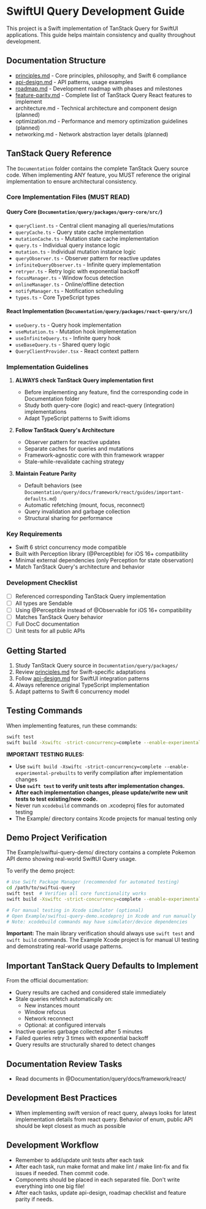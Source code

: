 # SwiftUI Query Development Guide

This project is a Swift implementation of TanStack Query for SwiftUI applications. This guide helps maintain consistency and quality throughout development.

## Documentation Structure

- [principles.md](./principles.md) - Core principles, philosophy, and Swift 6 compliance
- [api-design.md](./api-design.md) - API patterns, usage examples
- [roadmap.md](./roadmap.md) - Development roadmap with phases and milestones
- [feature-parity.md](./feature-parity.md) - Complete list of TanStack Query React features to implement
- architecture.md - Technical architecture and component design (planned)
- optimization.md - Performance and memory optimization guidelines (planned)
- networking.md - Network abstraction layer details (planned)

## TanStack Query Reference

The `Documentation` folder contains the complete TanStack Query source code. When implementing ANY feature, you MUST reference the original implementation to ensure architectural consistency.

### Core Implementation Files (MUST READ)

#### Query Core (`Documentation/query/packages/query-core/src/`)
- `queryClient.ts` - Central client managing all queries/mutations
- `queryCache.ts` - Query state cache implementation
- `mutationCache.ts` - Mutation state cache implementation
- `query.ts` - Individual query instance logic
- `mutation.ts` - Individual mutation instance logic
- `queryObserver.ts` - Observer pattern for reactive updates
- `infiniteQueryObserver.ts` - Infinite query implementation
- `retryer.ts` - Retry logic with exponential backoff
- `focusManager.ts` - Window focus detection
- `onlineManager.ts` - Online/offline detection
- `notifyManager.ts` - Notification scheduling
- `types.ts` - Core TypeScript types

#### React Implementation (`Documentation/query/packages/react-query/src/`)
- `useQuery.ts` - Query hook implementation
- `useMutation.ts` - Mutation hook implementation
- `useInfiniteQuery.ts` - Infinite query hook
- `useBaseQuery.ts` - Shared query logic
- `QueryClientProvider.tsx` - React context pattern

### Implementation Guidelines

1. **ALWAYS check TanStack Query implementation first**
   - Before implementing any feature, find the corresponding code in Documentation folder
   - Study both query-core (logic) and react-query (integration) implementations
   - Adapt TypeScript patterns to Swift idioms

2. **Follow TanStack Query's Architecture**
   - Observer pattern for reactive updates
   - Separate caches for queries and mutations
   - Framework-agnostic core with thin framework wrapper
   - Stale-while-revalidate caching strategy

3. **Maintain Feature Parity**
   - Default behaviors (see `Documentation/query/docs/framework/react/guides/important-defaults.md`)
   - Automatic refetching (mount, focus, reconnect)
   - Query invalidation and garbage collection
   - Structural sharing for performance

### Key Requirements
- Swift 6 strict concurrency mode compatible
- Built with Perception library (@Perceptible) for iOS 16+ compatibility
- Minimal external dependencies (only Perception for state observation)
- Match TanStack Query's architecture and behavior

### Development Checklist
- [ ] Referenced corresponding TanStack Query implementation
- [ ] All types are Sendable
- [ ] Using @Perceptible instead of @Observable for iOS 16+ compatibility
- [ ] Matches TanStack Query behavior
- [ ] Full DocC documentation
- [ ] Unit tests for all public APIs

## Getting Started

1. Study TanStack Query source in `Documentation/query/packages/`
2. Review [principles.md](./principles.md) for Swift-specific adaptations
3. Follow [api-design.md](./api-design.md) for SwiftUI integration patterns
4. Always reference original TypeScript implementation
5. Adapt patterns to Swift 6 concurrency model

## Testing Commands

When implementing features, run these commands:
```bash
swift test
swift build -Xswiftc -strict-concurrency=complete --enable-experimental-prebuilts
```

**IMPORTANT TESTING RULES:**
- Use `swift build -Xswiftc -strict-concurrency=complete --enable-experimental-prebuilts` to verify compilation after implementation changes
- **Use `swift test` to verify unit tests after implementation changes.**
- **After each implementation changes, please update/write new unit tests to test existing/new code.**
- Never run `xcodebuild` commands on .xcodeproj files for automated testing
- The Example/ directory contains Xcode projects for manual testing only

## Demo Project Verification

The Example/swiftui-query-demo/ directory contains a complete Pokemon API demo showing real-world SwiftUI Query usage.

To verify the demo project:
```bash
# Use Swift Package Manager (recommended for automated testing)
cd /path/to/swiftui-query
swift test  # Verifies all core functionality works
swift build -Xswiftc -strict-concurrency=complete --enable-experimental-prebuilts

# For manual testing in Xcode simulator (optional)
# Open Example/swiftui-query-demo.xcodeproj in Xcode and run manually
# Note: xcodebuild commands may have simulator/device dependencies
```

**Important:** The main library verification should always use `swift test` and `swift build` commands. The Example Xcode project is for manual UI testing and demonstrating real-world usage patterns.

## Important TanStack Query Defaults to Implement

From the official documentation:
- Query results are cached and considered stale immediately
- Stale queries refetch automatically on:
  - New instances mount
  - Window refocus
  - Network reconnect
  - Optional: at configured intervals
- Inactive queries garbage collected after 5 minutes
- Failed queries retry 3 times with exponential backoff
- Query results are structurally shared to detect changes

## Documentation Review Tasks

- Read documents in @Documentation/query/docs/framework/react/

## Development Best Practices

- When implementing swift version of react query, always looks for latest implementation details from react query. Behavior of enum, public API should be kept closest as much as possible

## Development Workflow

- Remember to add/update unit tests after each task
- After each task, run make format and make lint / make lint-fix and fix issues if needed. Then commit code.
- Components should be placed in each separated file. Don't write everything into one big file!
- After each tasks, update api-design, roadmap checklist and feature parity if needs.